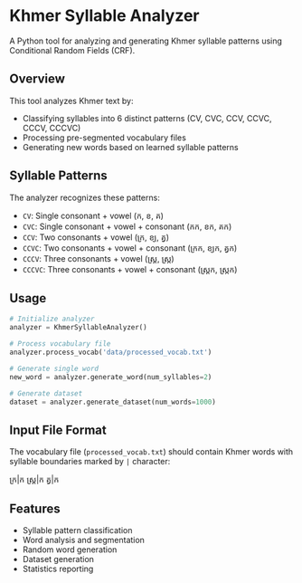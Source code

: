 # Khmer Syllable Analyzer

A Python tool for analyzing and generating Khmer syllable patterns using Conditional Random Fields (CRF).

## Overview

This tool analyzes Khmer text by:
- Classifying syllables into 6 distinct patterns (CV, CVC, CCV, CCVC, CCCV, CCCVC)
- Processing pre-segmented vocabulary files
- Generating new words based on learned syllable patterns

## Syllable Patterns

The analyzer recognizes these patterns:
- `CV`: Single consonant + vowel (ក, ខ, គ)
- `CVC`: Single consonant + vowel + consonant (កក, ខក, គក) 
- `CCV`: Two consonants + vowel (ក្រ, ខ្យ, គ្វ)
- `CCVC`: Two consonants + vowel + consonant (ក្រក, ខ្យក, គ្វក)
- `CCCV`: Three consonants + vowel (ស្ត្រ, ស្ក្រ)
- `CCCVC`: Three consonants + vowel + consonant (ស្ត្រក, ស្ក្រក)

## Usage

```python
# Initialize analyzer
analyzer = KhmerSyllableAnalyzer()

# Process vocabulary file
analyzer.process_vocab('data/processed_vocab.txt')

# Generate single word
new_word = analyzer.generate_word(num_syllables=2)

# Generate dataset
dataset = analyzer.generate_dataset(num_words=1000)
```

## Input File Format

The vocabulary file (`processed_vocab.txt`) should contain Khmer words with syllable boundaries marked by `|` character:

ក្រ|ក
ស្ត្រ|ក
គ្វ|ក

## Features

- Syllable pattern classification
- Word analysis and segmentation
- Random word generation
- Dataset generation
- Statistics reporting